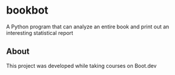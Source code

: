# bookbot
A Python program that can analyze an entire book and print out an interesting statistical report

## About
This project was developed while taking courses on Boot.dev